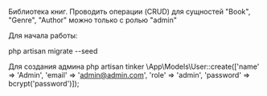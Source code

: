 Библиотека книг. Проводить операции (CRUD) для сущностей "Book", "Genre", "Author" можно только с ролью "admin" 

Для начала работы:

php artisan migrate --seed

Для создания админа
php artisan tinker
\App\Models\User::create(['name' => 'Admin', 'email' => 'admin@admin.com', 'role' => 'admin', 'password' => bcrypt('password')]);
